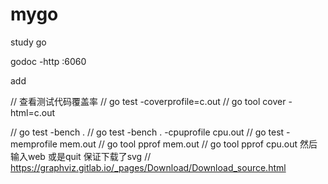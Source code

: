 # mygo
study go

godoc -http :6060

add 

// 查看测试代码覆盖率
// go test -coverprofile=c.out
// go tool cover -html=c.out

// go test -bench .
// go test -bench . -cpuprofile cpu.out
// go test -memprofile mem.out
// go tool pprof mem.out
// go tool pprof cpu.out   然后输入web  或是quit 保证下载了svg
// https://graphviz.gitlab.io/_pages/Download/Download_source.html
